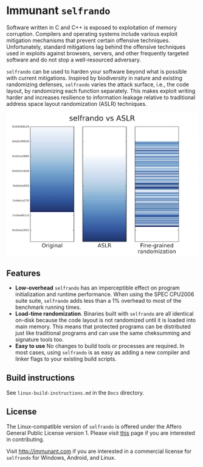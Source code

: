 # Immunant `selfrando`

Software written in C and C++ is exposed to exploitation of memory corruption. Compilers and operating systems include various exploit mitigation mechanisms that prevent certain offensive techniques. Unfortunately, standard mitigations lag behind the offensive techniques used in exploits against browsers, servers, and other frequently targeted software and do not stop a well-resourced adversary.

`selfrando` can be used to harden your software beyond what is possible with current mitigations. Inspired by biodiversity in nature and existing randomizing defenses, `selfrando` varies the attack surface, i.e., the code layout, by randomizing each function separately. This makes exploit writing harder and increases resilience to information leakage relative to traditional address space layout randomization (ASLR) techniques.

![Comparing selfrando to ASLR](./selfrando-vs-aslr.png)  

## Features

- **Low-overhead** `selfrando` has an imperceptible effect on program initialization and runtime performance. When using the SPEC CPU2006 suite suite, `selfrando` adds less than a 1% overhead to most of the benchmark running times.
- **Load-time randomization**. Binaries built with `selfrando` are all identical on-disk because the code layout is not randomized until it is loaded into main memory. This means that protected programs can be distributed just like traditional programs and can use the same cheksumming and signature tools too.
- **Easy to use** No changes to build tools or processes are required. In most cases, using `selfrando` is as easy as adding a new compiler and linker flags to your existing build scripts.

## Build instructions

See `linux-build-instructions.md` in the `Docs` directory.

## License
The Linux-compatible version of `selfrando` is offered under the Affero General Public License version 1. Please visit [this](http://immunant.com/page/contribute) page if you are interested in contributing.

Visit http://immunant.com if you are interested in a commercial license for `selfrando` for Windows, Android, and Linux.
